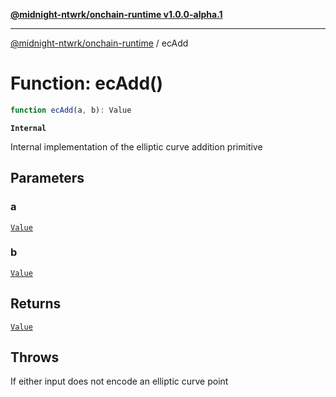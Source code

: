[**@midnight-ntwrk/onchain-runtime v1.0.0-alpha.1**](../README.md)

***

[@midnight-ntwrk/onchain-runtime](../globals.md) / ecAdd

# Function: ecAdd()

```ts
function ecAdd(a, b): Value
```

**`Internal`**

Internal implementation of the elliptic curve addition primitive

## Parameters

### a

[`Value`](../type-aliases/Value.md)

### b

[`Value`](../type-aliases/Value.md)

## Returns

[`Value`](../type-aliases/Value.md)

## Throws

If either input does not encode an elliptic curve point
